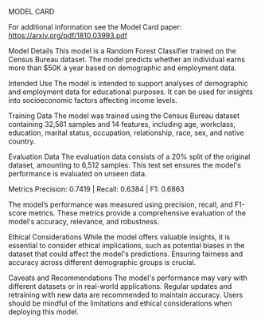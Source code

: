 MODEL CARD

For additional information see the Model Card paper: https://arxiv.org/pdf/1810.03993.pdf

Model Details
This model is a Random Forest Classifier trained on the Census Bureau dataset. The model predicts whether an individual earns more than $50K a year based on demographic and employment data.

Intended Use
The model is intended to support analyses of demographic and employment data for educational purposes. It can be used for insights into socioeconomic factors affecting income levels.

Training Data
The model was trained using the Census Bureau dataset containing 32,561 samples and 14 features, including age, workclass, education, marital status, occupation, relationship, race, sex, and native country.

Evaluation Data
The evaluation data consists of a 20% split of the original dataset, amounting to 6,512 samples. This test set ensures the model's performance is evaluated on unseen data.

Metrics
Precision: 0.7419 | Recall: 0.6384 | F1: 0.6863

The model’s performance was measured using precision, recall, and F1-score metrics. These metrics provide a comprehensive evaluation of the model's accuracy, relevance, and robustness.

Ethical Considerations
While the model offers valuable insights, it is essential to consider ethical implications, such as potential biases in the dataset that could affect the model's predictions. Ensuring fairness and accuracy across different demographic groups is crucial.

Caveats and Recommendations
The model's performance may vary with different datasets or in real-world applications. Regular updates and retraining with new data are recommended to maintain accuracy. Users should be mindful of the limitations and ethical considerations when deploying this model.
